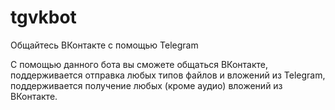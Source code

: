 # tgvkbot
Общайтесь ВКонтакте с помощью Telegram

С помощью данного бота вы сможете общаться ВКонтакте, поддерживается отправка любых типов файлов и вложений из Telegram,
поддерживается получение любых (кроме аудио) вложений из ВКонтакте.
